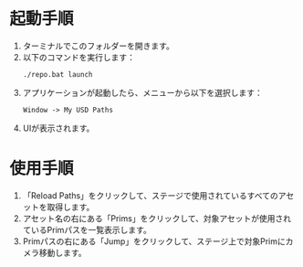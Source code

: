 # 起動手順
1. ターミナルでこのフォルダーを開きます。
2. 以下のコマンドを実行します：
   ```
   ./repo.bat launch
   ```
3. アプリケーションが起動したら、メニューから以下を選択します：
   ```
   Window -> My USD Paths
   ```
4. UIが表示されます。
# 使用手順
1. 「Reload Paths」をクリックして、ステージで使用されているすべてのアセットを取得します。
2. アセット名の右にある「Prims」をクリックして、対象アセットが使用されているPrimパスを一覧表示します。
3. Primパスの右にある「Jump」をクリックして、ステージ上で対象Primにカメラ移動します。